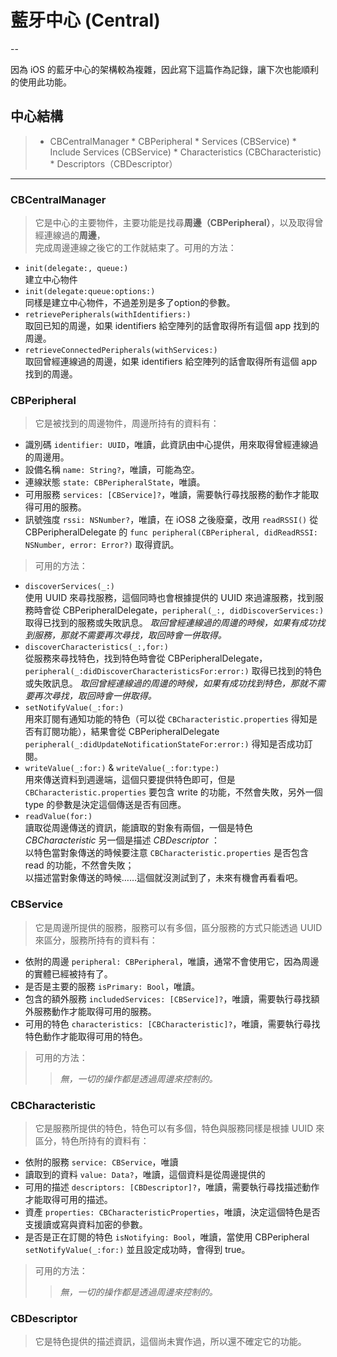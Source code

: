 # 藍牙中心 (Central)

--

因為 iOS 的藍牙中心的架構較為複雜，因此寫下這篇作為記錄，讓下次也能順利的使用此功能。

## 中心結構
>* CBCentralManager
    * CBPeripheral
        * Services (CBService)
            * Include Services (CBService)
            * Characteristics (CBCharacteristic)
                * Descriptors（CBDescriptor）

---------------

### CBCentralManager
> 它是中心的主要物件，主要功能是找尋**周邊（CBPeripheral）**，以及取得曾經連線過的**周邊**，<br/>
完成周邊連線之後它的工作就結束了。可用的方法：
>>
* `init(delegate:, queue:)`<br/>
	建立中心物件
* `init(delegate:queue:options:)`<br/>
	同樣是建立中心物件，不過差別是多了option的參數。
* `retrievePeripherals(withIdentifiers:)`<br/>
	取回已知的周邊，如果 identifiers 給空陣列的話會取得所有這個 app 找到的周邊。
* `retrieveConnectedPeripherals(withServices:)`<br/>
	取回曾經連線過的周邊，如果 identifiers 給空陣列的話會取得所有這個 app 找到的周邊。

### CBPeripheral
> 它是被找到的周邊物件，周邊所持有的資料有：
>>
* 識別碼 `identifier: UUID`，唯讀，此資訊由中心提供，用來取得曾經連線過的周邊用。
* 設備名稱 `name: String?`，唯讀，可能為空。
* 連線狀態 `state: CBPeripheralState`，唯讀。
* 可用服務 `services: [CBService]?`，唯讀，需要執行尋找服務的動作才能取得可用的服務。
* 訊號強度 `rssi: NSNumber?`，唯讀，在 iOS8 之後廢棄，改用 `readRSSI()` 從 CBPeripheralDelegate 的 `func peripheral(CBPeripheral, didReadRSSI: NSNumber, error: Error?)` 取得資訊。

> 可用的方法：
>>
* `discoverServices(_:)`<br/>
	使用 UUID 來尋找服務，這個同時也會根據提供的 UUID 來過濾服務，找到服務時會從 CBPeripheralDelegate，`peripheral(_:, didDiscoverServices:)` 取得已找到的服務或失敗訊息。
	*取回曾經連線過的周邊的時候，如果有成功找到服務，那就不需要再次尋找，取回時會一併取得。*
* `discoverCharacteristics(_:,for:)` <br/>
	從服務來尋找特色，找到特色時會從 CBPeripheralDelegate，`peripheral(_:didDiscoverCharacteristicsFor:error:)` 取得已找到的特色或失敗訊息。
	*取回曾經連線過的周邊的時候，如果有成功找到特色，那就不需要再次尋找，取回時會一併取得。*
* `setNotifyValue(_:for:)`<br/>
	用來訂閱有通知功能的特色（可以從 `CBCharacteristic.properties` 得知是否有訂閱功能），結果會從 CBPeripheralDelegate `peripheral(_:didUpdateNotificationStateFor:error:)` 得知是否成功訂閱。
* `writeValue(_:for:)` & `writeValue(_:for:type:)`<br/>
	用來傳送資料到週邊端，這個只要提供特色即可，但是 `CBCharacteristic.properties` 要包含 write 的功能，不然會失敗，另外一個 type 的參數是決定這個傳送是否有回應。
* `readValue(for:)`<br/>
	讀取從周邊傳送的資訊，能讀取的對象有兩個，一個是特色 *CBCharacteristic* 另一個是描述 *CBDescriptor* ：<br/>
	以特色當對象傳送的時候要注意 `CBCharacteristic.properties` 是否包含 read 的功能，不然會失敗；<br/>
	以描述當對象傳送的時候……這個就沒測試到了，未來有機會再看看吧。
	
### CBService
> 它是周邊所提供的服務，服務可以有多個，區分服務的方式只能透過 UUID 來區分，服務所持有的資料有：
>>
* 依附的周邊 `peripheral: CBPeripheral`，唯讀，通常不會使用它，因為周邊的實體已經被持有了。
* 是否是主要的服務 `isPrimary: Bool`，唯讀。
* 包含的額外服務 `includedServices: [CBService]?`，唯讀，需要執行尋找額外服務動作才能取得可用的服務。
* 可用的特色 `characteristics: [CBCharacteristic]?`，唯讀，需要執行尋找特色動作才能取得可用的特色。

> 可用的方法： 
>> *無，一切的操作都是透過周邊來控制的。*

### CBCharacteristic
> 它是服務所提供的特色，特色可以有多個，特色與服務同樣是根據 UUID 來區分，特色所持有的資料有：
>>
* 依附的服務 `service: CBService`，唯讀
* 讀取到的資料 `value: Data?`，唯讀，這個資料是從周邊提供的
* 可用的描述 `descriptors: [CBDescriptor]?`，唯讀，需要執行尋找描述動作才能取得可用的描述。
* 資產 `properties: CBCharacteristicProperties`，唯讀，決定這個特色是否支援讀或寫與資料加密的參數。
* 是否是正在訂閱的特色 `isNotifying: Bool`，唯讀，當使用 CBPeripheral `setNotifyValue(_:for:)` 並且設定成功時，會得到 true。

> 可用的方法： 
>> *無，一切的操作都是透過周邊來控制的。*

### CBDescriptor
> 它是特色提供的描述資訊，這個尚未實作過，所以還不確定它的功能。